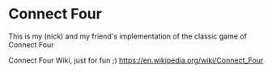 # Connect Four

This is my (nick) and my friend's implementation of the classic game of Connect Four

Connect Four Wiki, just for fun ;)
https://en.wikipedia.org/wiki/Connect_Four
